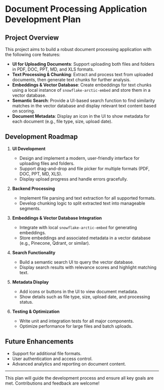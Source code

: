 # Document Processing Application Development Plan

## Project Overview

This project aims to build a robust document processing application with the following core features:

- **UI for Uploading Documents**: Support uploading both files and folders in PDF, DOC, PPT, MD, and XLS formats.
- **Text Processing & Chunking**: Extract and process text from uploaded documents, then generate text chunks for further analysis.
- **Embeddings & Vector Database**: Create embeddings for text chunks using a local instance of `snowflake-arctic-embed` and store them in a vector database.
- **Semantic Search**: Provide a UI-based search function to find similarity matches in the vector database and display relevant text content based on scoring.
- **Document Metadata**: Display an icon in the UI to show metadata for each document (e.g., file type, size, upload date).

## Development Roadmap

1. **UI Development**
    - Design and implement a modern, user-friendly interface for uploading files and folders.
    - Support drag-and-drop and file picker for multiple formats (PDF, DOC, PPT, MD, XLS).
    - Display upload progress and handle errors gracefully.

2. **Backend Processing**
    - Implement file parsing and text extraction for all supported formats.
    - Develop chunking logic to split extracted text into manageable segments.

3. **Embeddings & Vector Database Integration**
    - Integrate with local `snowflake-arctic-embed` for generating embeddings.
    - Store embeddings and associated metadata in a vector database (e.g., Pinecone, Qdrant, or similar).

4. **Search Functionality**
    - Build a semantic search UI to query the vector database.
    - Display search results with relevance scores and highlight matching text.

5. **Metadata Display**
    - Add icons or buttons in the UI to view document metadata.
    - Show details such as file type, size, upload date, and processing status.

6. **Testing & Optimization**
    - Write unit and integration tests for all major components.
    - Optimize performance for large files and batch uploads.

## Future Enhancements

- Support for additional file formats.
- User authentication and access control.
- Advanced analytics and reporting on document content.

---

This plan will guide the development process and ensure all key goals are met. Contributions and feedback are welcome!
